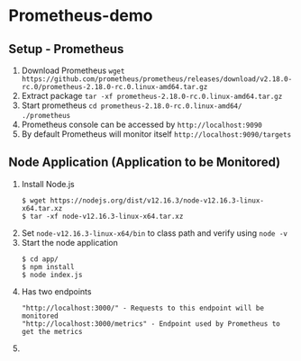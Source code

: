 # Prometheus-demo
## Setup - Prometheus
1. Download Prometheus `wget https://github.com/prometheus/prometheus/releases/download/v2.18.0-rc.0/prometheus-2.18.0-rc.0.linux-amd64.tar.gz`    
2. Extract package `tar -xf prometheus-2.18.0-rc.0.linux-amd64.tar.gz`    
3. Start prometheus `cd prometheus-2.18.0-rc.0.linux-amd64/` `./prometheus`    
4. Prometheus console can be accessed by `http://localhost:9090`    
5. By default Prometheus will monitor itself `http://localhost:9090/targets`  
## Node Application (Application to be Monitored)
1. Install Node.js    
    ```
    $ wget https://nodejs.org/dist/v12.16.3/node-v12.16.3-linux-x64.tar.xz
    $ tar -xf node-v12.16.3-linux-x64.tar.xz
    ```
2. Set `node-v12.16.3-linux-x64/bin` to class path and verify using `node -v`    
3. Start the node application    
    ```
    $ cd app/
    $ npm install
    $ node index.js
    ```
4. Has two endpoints    
    ```
    "http://localhost:3000/" - Requests to this endpoint will be monitored
    "http://localhost:3000/metrics" - Endpoint used by Prometheus to get the metrics
    ```
5. 

